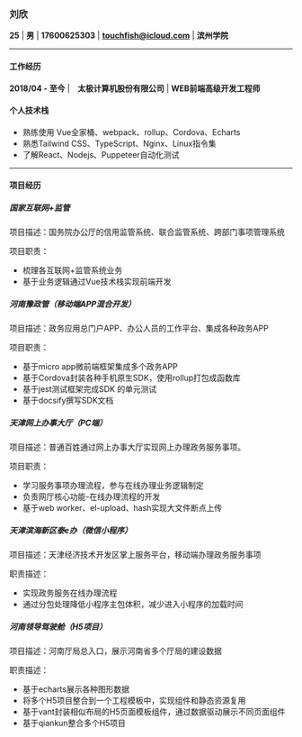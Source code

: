 ### 刘欣

**25**  |  **男**  | **17600625303**  |   **touchfish@icloud.com** |   **滨州学院**

-----------------------

#### 工作经历

**2018/04 - 至今**  |　**太极计算机股份有限公司**  |  **WEB前端高级开发工程师**

#### 个人技术栈

* 熟练使用 Vue全家桶、webpack、rollup、Cordova、Echarts
* 熟悉Tailwind CSS、TypeScript、Nginx、Linux指令集
* 了解React、Nodejs、Puppeteer自动化测试

---------------------

#### 项目经历

##### 国家互联网+监管

项目描述：国务院办公厅的信用监管系统、联合监管系统、跨部门事项管理系统

项目职责：

- 梳理各互联网+监管系统业务
- 基于业务逻辑通过Vue技术栈实现前端开发

##### 河南豫政管（移动端APP混合开发）

项目描述：政务应用总门户APP、办公人员的工作平台、集成各种政务APP

项目职责：

- 基于micro app微前端框架集成多个政务APP
- 基于Cordova封装各种手机原生SDK，使用rollup打包成函数库
- 基于jest测试框架完成SDK 的单元测试
- 基于docsify撰写SDK文档

##### 天津网上办事大厅（PC端）

项目描述：普通百姓通过网上办事大厅实现网上办理政务服务事项。

项目职责：

- 学习服务事项办理流程，参与在线办理业务逻辑制定
- 负责网厅核心功能-在线办理流程的开发
- 基于web worker、el-upload、hash实现大文件断点上传

##### 天津滨海新区泰e办（微信小程序）

项目描述：天津经济技术开发区掌上服务平台，移动端办理政务服务事项

职责描述：

-  实现政务服务在线办理流程
-  通过分包处理降低小程序主包体积，减少进入小程序的加载时间

##### 河南领导驾驶舱（H5项目）

项目描述：河南厅局总入口，展示河南省多个厅局的建设数据

职责描述：

-  基于echarts展示各种图形数据
-  将多个H5项目整合到一个工程模板中，实现组件和静态资源复用
-  基于vant封装相似布局的H5页面模板组件，通过数据驱动展示不同页面组件
-  基于qiankun整合多个H5项目

